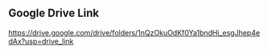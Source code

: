 ## Google Drive Link

https://drive.google.com/drive/folders/1nQzOkuOdKf0Ya1bndHi_esgJhep4edAx?usp=drive_link
